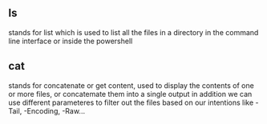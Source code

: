 ## ls 
stands for list which is used to list all the files in a directory in the command line interface or inside the powershell
## cat
 stands for concatenate or get content, used to display the contents of one or more files, or concatemate them into a single output in addition we can use different parameteres to filter out the files based on our intentions like -Tail, -Encoding, -Raw...